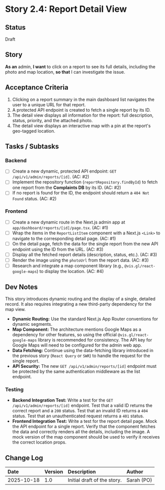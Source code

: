 # <!-- Powered by BMAD™ Core -->
# Story 2.4: Report Detail View

## Status
Draft

## Story
**As an** admin,
**I want** to click on a report to see its full details, including the photo and map location,
**so that** I can investigate the issue.

## Acceptance Criteria
1. Clicking on a report summary in the main dashboard list navigates the user to a unique URL for that report.
2. A protected API endpoint is created to fetch a single report by its ID.
3. The detail view displays all information for the report: full description, status, priority, and the attached photo.
4. The detail view displays an interactive map with a pin at the report's geo-tagged location.

## Tasks / Subtasks

### Backend
- [ ] Create a new dynamic, protected API endpoint: `GET /api/v1/admin/reports/[id]`. (AC: #2)
- [ ] Implement the repository function (`reportRepository.findById`) to fetch one report from the **Complaints DB** by its ID. (AC: #2)
- [ ] If no report is found for the ID, the endpoint should return a `404 Not Found` status. (AC: #2)

### Frontend
- [ ] Create a new dynamic route in the Next.js admin app at `app/dashboard/reports/[id]/page.tsx`. (AC: #1)
- [ ] Wrap the items in the `ReportListItem` component with a Next.js `<Link>` to navigate to the corresponding detail page. (AC: #1)
- [ ] On the detail page, fetch the data for the single report from the new API endpoint using the ID from the URL. (AC: #3)
- [ ] Display all the fetched report details (description, status, etc.). (AC: #3)
- [ ] Render the image using the `photoUrl` from the report data. (AC: #3)
- [ ] Research and integrate a map component library (e.g., `@vis.gl/react-google-maps`) to display the location. (AC: #4)

## Dev Notes
This story introduces dynamic routing and the display of a single, detailed record. It also requires integrating a new third-party dependency for the map view.

- **Dynamic Routing:** Use the standard Next.js App Router conventions for dynamic segments.
- **Map Component:** The architecture mentions Google Maps as a dependency for other features, so using the official `@vis.gl/react-google-maps` library is recommended for consistency. The API key for Google Maps will need to be configured for the admin web app.
- **Data Fetching:** Continue using the data-fetching library introduced in the previous story (`React Query` or `SWR`) to handle the request for the single report.
- **API Security:** The new `GET /api/v1/admin/reports/[id]` endpoint must be protected by the same authentication middleware as the list endpoint.

### Testing
- **Backend Integration Test:** Write a test for the `GET /api/v1/admin/reports/[id]` endpoint. Test that a valid ID returns the correct report and a `200` status. Test that an invalid ID returns a `404` status. Test that an unauthenticated request returns a `401` status.
- **Frontend Integration Test:** Write a test for the report detail page. Mock the API endpoint for a single report. Verify that the component fetches the data and correctly renders all the details, including the image. A mock version of the map component should be used to verify it receives the correct location props.

## Change Log
| Date | Version | Description | Author |
| :--- | :--- | :--- | :--- |
| 2025-10-18 | 1.0 | Initial draft of the story. | Sarah (PO) |
